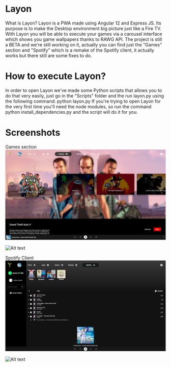 # Layon
What is Layon? Layon is a PWA made using Angular 12 and Express JS. Its purpose is to make the Desktop environment big picture just like a Fire TV. With Layon you will be able to execute your games via a carousel interface which shows you game wallpapers thanks to RAWG API. The project is still a BETA and we're still working on it, actually you can find just the "Games" section and "Spotify" which is a remake of the Spotify client, it actually works but there still are some fixes to do.

# How to execute Layon?
In order to open Layon we've made some Python scripts that allows you to do that very easily, just go in the "Scripts" folder and the run layon.py using the following command:
python layon.py
If you're trying to open Layon for the very first time you'll need the node modules, so run the command python install_dependencies.py and the script will do it for you.

# Screenshots
Games section
![Alt text](https://github.com/jasoc/layon/blob/main/screenshots/Layon-games.PNG?raw=true)

![Alt text](https://github.com/jasoc/layon/blob/main/screenshots/Layon-games.gif?raw=true)

Spotify Client
![Alt text](https://github.com/jasoc/layon/blob/main/screenshots/Layon-spotify.PNG?raw=true)

![Alt text](https://github.com/jasoc/layon/blob/main/screenshots/Layon-spotify.gif?raw=true)
